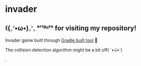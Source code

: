 # invader

## ꒰(꜆꜄•ω•)꜆꜄꜆ ᵃʳⁱᵍᵅᵗᵒ for visiting my repository!

Invader game built through [Gradle built tool]( https://gradle.org)  💓

<div class="text-gray mb-2">
The collision detection algorithm might be a bit off( ´•௰•`) 

. 
</div>

